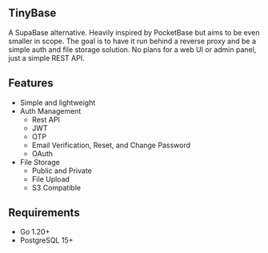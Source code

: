 ##  TinyBase
A SupaBase alternative. Heavily inspired by PocketBase but aims to be even smaller in scope.
The goal is to have it run behind a reverse proxy and be a simple auth and file storage solution.
No plans for a web UI or admin panel, just a simple REST API.

##  Features
-  Simple and lightweight
-  Auth Management
    - Rest API
    - JWT
    - OTP
    - Email Verification, Reset, and Change Password
    - OAuth
- File Storage
    - Public and Private
    - File Upload
    - S3 Compatible


## Requirements
-  Go 1.20+
-  PostgreSQL 15+
